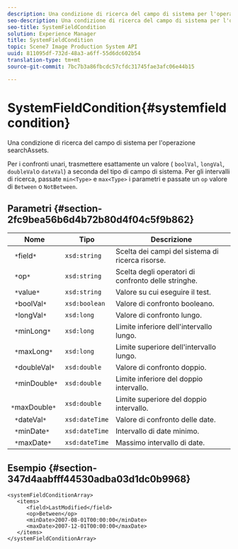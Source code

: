 ```yaml
---
description: Una condizione di ricerca del campo di sistema per l'operazione searchAssets.
seo-description: Una condizione di ricerca del campo di sistema per l'operazione searchAssets.
seo-title: SystemFieldCondition
solution: Experience Manager
title: SystemFieldCondition
topic: Scene7 Image Production System API
uuid: 811095df-732d-48a3-a6ff-55d6dc602b54
translation-type: tm+mt
source-git-commit: 7bc7b3a86fbcdc57cfdc31745fae3afc06e44b15

---
```



# SystemFieldCondition{#systemfieldcondition}

Una condizione di ricerca del campo di sistema per l&#39;operazione searchAssets.

Per i confronti unari, trasmettere esattamente un valore ( `boolVal`, `longVal`, `doubleVal`o `dateVal`) a seconda del tipo di campo di sistema. Per gli intervalli di ricerca, passate `min<Type>` e `max<Type>` i parametri e passate un `op` valore di `Between` o `NotBetween`.

## Parametri {#section-2fc9bea56b6d4b72b80d4f04c5f9b862}

| Nome | Tipo | Descrizione |
|---|---|---|
| ` *`field`*` | `xsd:string` | Scelta dei campi del sistema di ricerca risorse. |
| ` *`op`*` | `xsd:string` | Scelta degli operatori di confronto delle stringhe. |
| ` *`value`*` | `xsd:string` | Valore su cui eseguire il test. |
| ` *`boolVal`*` | `xsd:boolean` | Valore di confronto booleano. |
| ` *`longVal`*` | `xsd:long` | Valore di confronto lungo. |
| ` *`minLong`*` | `xsd:long` | Limite inferiore dell&#39;intervallo lungo. |
| ` *`maxLong`*` | `xsd:long` | Limite superiore dell&#39;intervallo lungo. |
| ` *`doubleVal`*` | `xsd:double` | Valore di confronto doppio. |
| ` *`minDouble`*` | `xsd:double` | Limite inferiore del doppio intervallo. |
| ` *`maxDouble`*` | `xsd:double` | Limite superiore del doppio intervallo. |
| ` *`dateVal`*` | `xsd:dateTime` | Valore di confronto delle date. |
| ` *`minDate`*` | `xsd:dateTime` | Intervallo di date minimo. |
| ` *`maxDate`*` | `xsd:dateTime` | Massimo intervallo di date. |

## Esempio {#section-347d4aabfff44530adba03d1dc0b9968}

```
<systemFieldConditionArray>
   <items>
      <field>LastModified</field>
      <op>Between</op>
      <minDate>2007-08-01T00:00:00</minDate>
      <maxDate>2007-12-01T00:00:00</maxDate>
   </items>
</systemFieldConditionArray>
```

